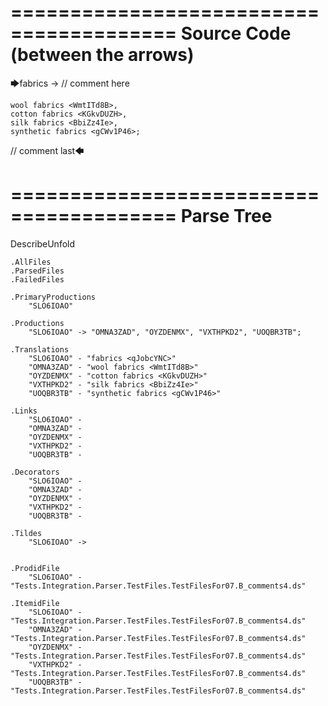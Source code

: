 ========================================
Source Code (between the arrows)
========================================

🡆fabrics <qJobcYNC> -> // comment here

    wool fabrics <WmtITd8B>,
    cotton fabrics <KGkvDUZH>,
    silk fabrics <BbiZz4Ie>,
    synthetic fabrics <gCWv1P46>;

// comment last🡄

========================================
Parse Tree
========================================
DescribeUnfold

    .AllFiles
    .ParsedFiles
    .FailedFiles

    .PrimaryProductions
        "SLO6IOAO" 

    .Productions
        "SLO6IOAO" -> "OMNA3ZAD", "OYZDENMX", "VXTHPKD2", "UOQBR3TB";

    .Translations
        "SLO6IOAO" - "fabrics <qJobcYNC>"
        "OMNA3ZAD" - "wool fabrics <WmtITd8B>"
        "OYZDENMX" - "cotton fabrics <KGkvDUZH>"
        "VXTHPKD2" - "silk fabrics <BbiZz4Ie>"
        "UOQBR3TB" - "synthetic fabrics <gCWv1P46>"

    .Links
        "SLO6IOAO" - 
        "OMNA3ZAD" - 
        "OYZDENMX" - 
        "VXTHPKD2" - 
        "UOQBR3TB" - 

    .Decorators
        "SLO6IOAO" - 
        "OMNA3ZAD" - 
        "OYZDENMX" - 
        "VXTHPKD2" - 
        "UOQBR3TB" - 

    .Tildes
        "SLO6IOAO" -> 


    .ProdidFile
        "SLO6IOAO" - "Tests.Integration.Parser.TestFiles.TestFilesFor07.B_comments4.ds"

    .ItemidFile
        "SLO6IOAO" - "Tests.Integration.Parser.TestFiles.TestFilesFor07.B_comments4.ds"
        "OMNA3ZAD" - "Tests.Integration.Parser.TestFiles.TestFilesFor07.B_comments4.ds"
        "OYZDENMX" - "Tests.Integration.Parser.TestFiles.TestFilesFor07.B_comments4.ds"
        "VXTHPKD2" - "Tests.Integration.Parser.TestFiles.TestFilesFor07.B_comments4.ds"
        "UOQBR3TB" - "Tests.Integration.Parser.TestFiles.TestFilesFor07.B_comments4.ds"

